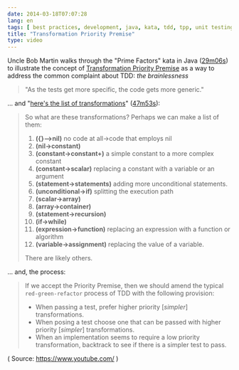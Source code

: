 ```yaml
---
date: 2014-03-18T07:07:28
lang: en
tags: [ best practices, development, java, kata, tdd, tpp, unit testing ]
title: "Transformation Priority Premise"
type: video
---
```


Uncle Bob Martin walks through the "Prime Factors" kata in Java ([29m06s](http://www.youtube.com/watch?v=B93QezwTQpI#t=20m06s)) to illustrate the concept of [Transformation Priority Premise](http://blog.8thlight.com/uncle-bob/2013/05/27/TheTransformationPriorityPremise.html) as a way to address the common complaint about TDD: *the brainlessness*

> "As the tests get more specific, the code gets more generic."

... and "[here's the list of transformations](http://www.youtube.com/watch?v=B93QezwTQpI#t=47m53s)" ([47m53s](http://www.youtube.com/watch?v=B93QezwTQpI#t=47m53s)):

> So what are these transformations? Perhaps we can make a list of them:
>
> 1.  **({}--\>nil)** no code at all-\>code that employs nil
> 2.  **(nil-\>constant)**
> 3.  **(constant-\>constant+)** a simple constant to a more complex
>     constant
> 4.  **(constant-\>scalar)** replacing a constant with a variable or an
>     argument
> 5.  **(statement-\>statements)** adding more unconditional statements.
> 6.  **(unconditional-\>if)** splitting the execution path
> 7.  **(scalar-\>array)**
> 8.  **(array-\>container)**
> 9.  **(statement-\>recursion)**
> 10. **(if-\>while)**
> 11. **(expression-\>function)** replacing an expression with a
>     function or algorithm
> 12. **(variable-\>assignment)** replacing the value of a variable.
>
> There are likely others.

... and, the process:

> If we accept the Priority Premise, then we should amend the typical
> `red-green-refactor` process of TDD with the following provision:
>
> -   When passing a test, prefer higher priority [*simpler*]
>     transformations.
> -   When posing a test choose one that can be passed with higher
>     priority [*simpler*] transformations.
> -   When an implementation seems to require a low priority
>     transformation, backtrack to see if there is a simpler test to
>     pass.

( Source: <https://www.youtube.com/> )

